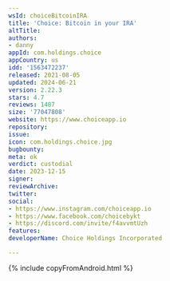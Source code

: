 ```yaml
---
wsId: choiceBitcoinIRA
title: 'Choice: Bitcoin in your IRA'
altTitle: 
authors:
- danny
appId: com.holdings.choice
appCountry: us
idd: '1563472237'
released: 2021-08-05
updated: 2024-06-21
version: 2.22.3
stars: 4.7
reviews: 1487
size: '77047808'
website: https://www.choiceapp.io
repository: 
issue: 
icon: com.holdings.choice.jpg
bugbounty: 
meta: ok
verdict: custodial
date: 2023-12-15
signer: 
reviewArchive: 
twitter: 
social:
- https://www.instagram.com/choiceapp.io
- https://www.facebook.com/choicebykt
- https://discord.com/invite/f4avvmtUzh
features: 
developerName: Choice Holdings Incorporated

---
```


{% include copyFromAndroid.html %}

